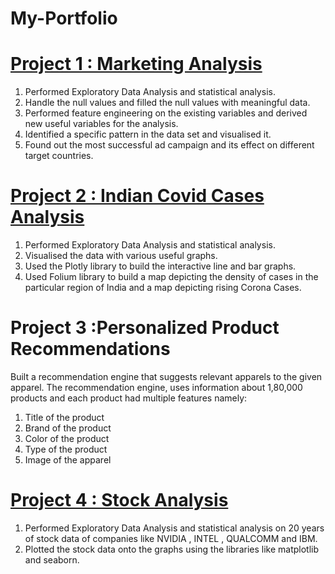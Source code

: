 # My-Portfolio

# [Project 1 : Marketing Analysis](file:///C:/Users/avtap/Downloads/Marketing%20Analysis.html)

1. Performed Exploratory Data Analysis and statistical analysis. 
2. Handle the null values and filled the null values with meaningful data. 
3. Performed feature engineering on the existing variables and derived new useful variables for the analysis. 
4. Identified a specific pattern in the data set and visualised it. 
5. Found out the most successful ad campaign and its effect on different target countries. 

# [Project 2 : Indian Covid Cases Analysis](file:///C:/Users/avtap/Downloads/COVID%20Cases%20Analysis%20-%20Jupyter%20Notebook.html)

1. Performed Exploratory Data Analysis and statistical analysis. 
2. Visualised the data with various useful graphs. 
3. Used the Plotly library to build the interactive line and bar graphs. 
4. Used Folium library to build a map depicting the density of cases in the particular region of India and a map depicting rising Corona Cases. 

# Project 3 :Personalized Product Recommendations

Built a recommendation engine that suggests relevant apparels to the given apparel.
The recommendation engine, uses information about 1,80,000 products and each product had multiple features namely:

1. Title of the product
2. Brand of the product
3. Color of the product
4. Type of the product
5. Image of the apparel

# [Project 4 : Stock Analysis](https://github.com/Abhinav310/Stock-Data-Analysis)

1. Performed Exploratory Data Analysis and statistical analysis on 20 years of stock data of companies like NVIDIA , INTEL , QUALCOMM and IBM.
2. Plotted the stock data onto the graphs using the libraries like matplotlib and seaborn.
